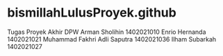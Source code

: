 # bismillahLulusProyek.github
Tugas Proyek Akhir DPW
Arman Sholihin 1402021010
Enrio Hernanda 1402021021
Muhammad Fakhri Adli Saputra 1402021036
Ilham Subarkah 1402021027
